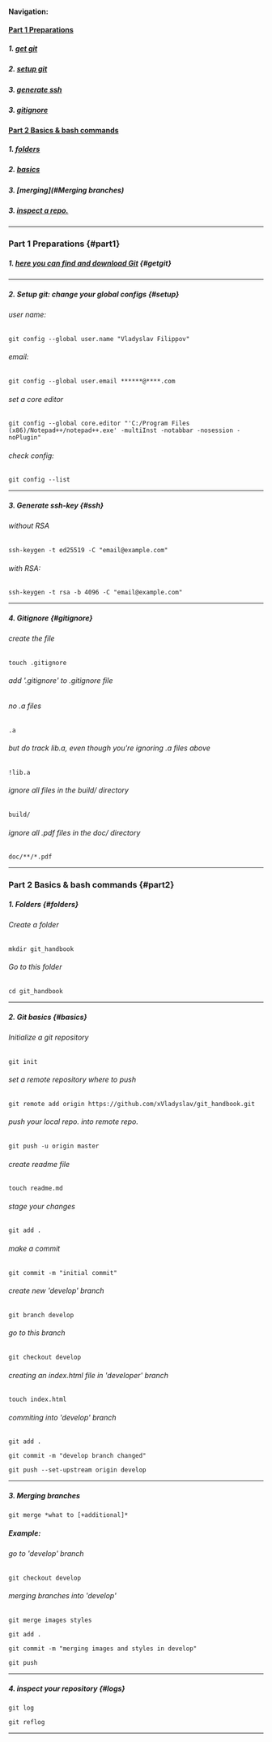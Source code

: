 #### Navigation:
#### [Part 1 Preparations](#part1)
##### 1. [get git](#getgit)
##### 2. [setup git](#setup)
##### 3. [generate ssh](#ssh)
##### 3. [gitignore](#gitignore)
#### [Part 2 Basics & bash commands](#part2)
##### 1. [folders](#folders)
##### 2. [basics](#basics)
##### 3. [merging](#Merging branches)
##### 3. [inspect a repo.](#logs)

***

### Part 1 Preparations {#part1}

##### 1. [here you can find and download Git](http://git-scm.com/download/) {#getgit}

***

##### 2. Setup git: change your global configs {#setup}
###### user name:
`git config --global user.name "Vladyslav Filippov"`
###### email:
`git config --global user.email ******@****.com` 

###### set a core editor 												
`git config --global core.editor "'C:/Program Files (x86)/Notepad++/notepad++.exe' -multiInst -notabbar -nosession -noPlugin"` 

###### check config:
`git config --list`  
***
##### 3. Generate ssh-key {#ssh}
###### without RSA
`ssh-keygen -t ed25519 -C "email@example.com"`
###### with RSA:
`ssh-keygen -t rsa -b 4096 -C "email@example.com"`
***
##### 4. Gitignore {#gitignore}
###### create the file
`touch .gitignore`

###### add '.gitignore' to .gitignore file 
###### no .a files
`.a`
###### but do track lib.a, even though you're ignoring .a files above
`!lib.a`
###### ignore all files in the build/ directory
`build/`
###### ignore all .pdf files in the doc/ directory
`doc/**/*.pdf`
***
### Part 2 Basics & bash commands {#part2}

##### 1. Folders {#folders}
###### Create a folder
`mkdir git_handbook`

###### Go to this folder
`cd git_handbook`
***
##### 2. Git basics {#basics}
###### Initialize a git repository
`git init`

###### set a remote repository where to push 
`git remote add origin https://github.com/xVladyslav/git_handbook.git`

###### push your local repo. into remote repo.
`git push -u origin master`

###### create readme file 
`touch readme.md`

###### stage your changes
`git add . `

###### make a commit
`git commit -m "initial commit"`

###### create new 'develop' branch
`git branch develop`

###### go to this branch
`git checkout develop`

###### creating an index.html file in 'developer' branch
`touch index.html`

###### commiting into 'develop' branch
`git add . `

`git commit -m "develop branch changed"`

`git push --set-upstream origin develop`

***

##### 3. Merging branches
`git merge *what to [+additional]*`
##### Example:
###### go to 'develop' branch 
`git checkout develop`
###### merging branches into 'develop'
`git merge images styles`

`git add . `

`git commit -m "merging images and styles in develop"`

`git push`

***

##### 4. inspect your repository {#logs}
`git log`

`git reflog`

***
